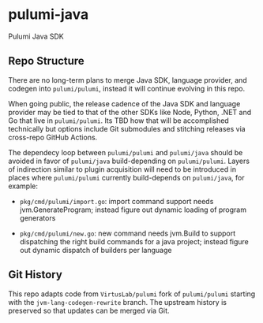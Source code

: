 # pulumi-java

Pulumi Java SDK

## Repo Structure

There are no long-term plans to merge Java SDK, language provider, and
codegen into `pulumi/pulumi`, instead it will continue evolving in
this repo.

When going public, the release cadence of the Java SDK and language
provider may be tied to that of the other SDKs like Node, Python, .NET
and Go that live in `pulumi/pulumi`. Its TBD how that will be
accomplished technically but options include Git submodules and
stitching releases via cross-repo GitHub Actions.

The dependecy loop between `pulumi/pulumi` and `pulumi/java` should be
avoided in favor of `pulumi/java` build-depending on `pulumi/pulumi`.
Layers of indirection similar to plugin acquisition will need to be
introduced in places where `pulumi/pulumi` currently build-depends on
`pulumi/java`, for example:

- `pkg/cmd/pulumi/import.go`: import command support needs
  jvm.GenerateProgram; instead figure out dynamic loading of program
  generators

- `pkg/cmd/pulumi/new.go`: new command needs jvm.Build to support
  dispatching the right build commands for a java project; instead
  figure out dynamic dispatch of builders per language

## Git History

This repo adapts code from `VirtusLab/pulumi` fork of `pulumi/pulumi`
starting with the `jvm-lang-codegen-rewrite` branch. The upstream
history is preserved so that updates can be merged via Git.
